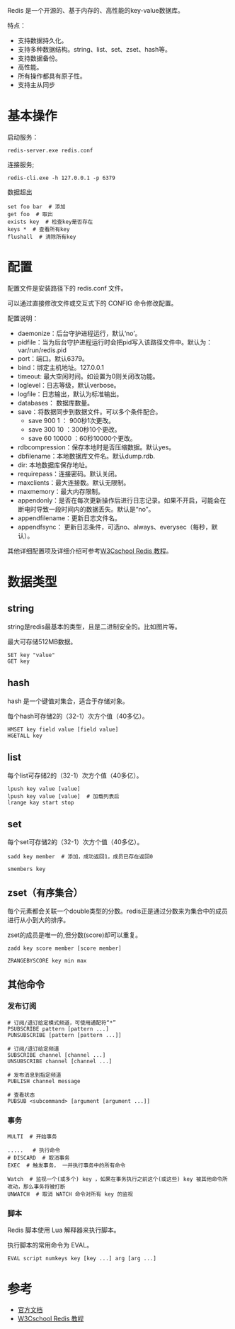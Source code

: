 Redis 是一个开源的、基于内存的、高性能的key-value数据库。 

特点：
- 支持数据持久化。
- 支持多种数据结构。string、list、set、zset、hash等。
- 支持数据备份。
- 高性能。
- 所有操作都具有原子性。
- 支持主从同步

<!-- more -->

# 基本操作

启动服务：
```
redis-server.exe redis.conf 
```

连接服务;
```
redis-cli.exe -h 127.0.0.1 -p 6379
```

数据超出
```
set foo bar  # 添加
get foo  # 取出
exists key  # 检查key是否存在
keys *  # 查看所有key
flushall  # 清除所有key
```

# 配置
配置文件是安装路径下的 redis.conf 文件。

可以通过直接修改文件或交互式下的 CONFIG 命令修改配置。

配置说明：
- daemonize：后台守护进程运行，默认‘no’。
- pidfile：当为后台守护进程运行时会把pid写入该路径文件中。默认为：var/run/redis.pid
- port：端口。默认6379。
- bind：绑定主机地址。127.0.0.1
- timeout: 最大空闲时间。如设置为0则关闭改功能。
- loglevel：日志等级，默认verbose。
- logfile：日志输出，默认为标准输出。
- databases： 数据库数量。
- save：将数据同步到数据文件。可以多个条件配合。
    - save 900 1 ： 900秒1次更改。
    - save 300 10 ：300秒10个更改。
    - save 60 10000 ：60秒10000个更改。
- rdbcompression：保存本地时是否压缩数据。默认yes。
- dbfilename：本地数据库文件名。默认dump.rdb.
- dir: 本地数据库保存地址。
- requirepass：连接密码。默认关闭。
- maxclients：最大连接数。默认无限制。
- maxmemory：最大内存限制。
- appendonly：是否在每次更新操作后进行日志记录。如果不开启，可能会在断电时导致一段时间内的数据丢失。默认是“no”。
- appendfilename：更新日志文件名。
- appendfsync： 更新日志条件，可选no、always、everysec（每秒，默认）。

其他详细配置项及详细介绍可参考[W3Cschool Redis 教程](https://www.w3cschool.cn/redis/redis-conf.html)。

# 数据类型
## string
string是redis最基本的类型，且是二进制安全的。比如图片等。

最大可存储512MB数据。
```
SET key "value"
GET key
```

## hash
hash 是一个键值对集合，适合于存储对象。

每个hash可存储2的（32-1）次方个值（40多亿）。

```
HMSET key field value [field value]
HGETALL key
```

## list
每个list可存储2的（32-1）次方个值（40多亿）。
```
lpush key value [value]
lpush key value [value]  # 加载列表后
lrange kay start stop 
```

## set
每个set可存储2的（32-1）次方个值（40多亿）。
```
sadd key member  # 添加，成功返回1，成员已存在返回0

smembers key
```

## zset（有序集合）
每个元素都会关联一个double类型的分数。redis正是通过分数来为集合中的成员进行从小到大的排序。

zset的成员是唯一的,但分数(score)却可以重复。
```
zadd key score member [score member]

ZRANGEBYSCORE key min max
```

## 其他命令
### 发布订阅
```
# 订阅/退订给定模式频道，可使用通配符“*”
PSUBSCRIBE pattern [pattern ...]  
PUNSUBSCRIBE [pattern [pattern ...]]  

# 订阅/退订给定频道
SUBSCRIBE channel [channel ...]
UNSUBSCRIBE channel [channel ...]

# 发布消息到指定频道
PUBLISH channel message  

# 查看状态
PUBSUB <subcommand> [argument [argument ...]]
```

### 事务
```
MULTI  # 开始事务

.....   # 执行命令
# DISCARD  # 取消事务
EXEC  # 触发事务， 一并执行事务中的所有命令

Watch  # 监视一个(或多个) key ，如果在事务执行之前这个(或这些) key 被其他命令所改动，那么事务将被打断
UNWATCH  # 取消 WATCH 命令对所有 key 的监视
```

### 脚本
Redis 脚本使用 Lua 解释器来执行脚本。

执行脚本的常用命令为 EVAL。
```
EVAL script numkeys key [key ...] arg [arg ...]
```

# 参考
- [官方文档](https://redis.io/)
- [W3Cschool Redis 教程](https://www.w3cschool.cn/redis/)
